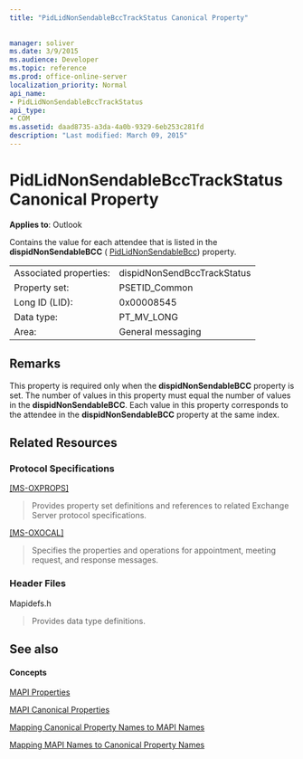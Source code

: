 ```yaml
---
title: "PidLidNonSendableBccTrackStatus Canonical Property"
 
 
manager: soliver
ms.date: 3/9/2015
ms.audience: Developer
ms.topic: reference
ms.prod: office-online-server
localization_priority: Normal
api_name:
- PidLidNonSendableBccTrackStatus
api_type:
- COM
ms.assetid: daad8735-a3da-4a0b-9329-6eb253c281fd
description: "Last modified: March 09, 2015"
---
```


# PidLidNonSendableBccTrackStatus Canonical Property

  
  
**Applies to**: Outlook 
  
Contains the value for each attendee that is listed in the **dispidNonSendableBCC** ( [PidLidNonSendableBcc](pidlidnonsendablebcc-canonical-property.md)) property.
  
|||
|:-----|:-----|
|Associated properties:  <br/> |dispidNonSendBccTrackStatus  <br/> |
|Property set:  <br/> |PSETID_Common  <br/> |
|Long ID (LID):  <br/> |0x00008545  <br/> |
|Data type:  <br/> |PT_MV_LONG  <br/> |
|Area:  <br/> |General messaging  <br/> |
   
## Remarks

This property is required only when the **dispidNonSendableBCC** property is set. The number of values in this property must equal the number of values in the **dispidNonSendableBCC**. Each value in this property corresponds to the attendee in the **dispidNonSendableBCC** property at the same index. 
  
## Related Resources

### Protocol Specifications

[[MS-OXPROPS]](http://msdn.microsoft.com/library/f6ab1613-aefe-447d-a49c-18217230b148%28Office.15%29.aspx)
  
> Provides property set definitions and references to related Exchange Server protocol specifications.
    
[[MS-OXOCAL]](http://msdn.microsoft.com/library/09861fde-c8e4-4028-9346-e7c214cfdba1%28Office.15%29.aspx)
  
> Specifies the properties and operations for appointment, meeting request, and response messages.
    
### Header Files

Mapidefs.h
  
> Provides data type definitions.
    
## See also

#### Concepts

[MAPI Properties](mapi-properties.md)
  
[MAPI Canonical Properties](mapi-canonical-properties.md)
  
[Mapping Canonical Property Names to MAPI Names](mapping-canonical-property-names-to-mapi-names.md)
  
[Mapping MAPI Names to Canonical Property Names](mapping-mapi-names-to-canonical-property-names.md)


